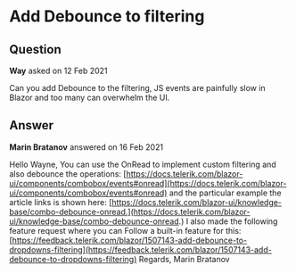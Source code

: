 # Add Debounce to filtering

## Question

**Way** asked on 12 Feb 2021

Can you add Debounce to the filtering, JS events are painfully slow in Blazor and too many can overwhelm the UI.

## Answer

**Marin Bratanov** answered on 16 Feb 2021

Hello Wayne, You can use the OnRead to implement custom filtering and also debounce the operations: [https://docs.telerik.com/blazor-ui/components/combobox/events#onread](https://docs.telerik.com/blazor-ui/components/combobox/events#onread) and the particular example the article links is shown here: [https://docs.telerik.com/blazor-ui/knowledge-base/combo-debounce-onread.](https://docs.telerik.com/blazor-ui/knowledge-base/combo-debounce-onread.) I also made the following feature request where you can Follow a built-in feature for this: [https://feedback.telerik.com/blazor/1507143-add-debounce-to-dropdowns-filtering](https://feedback.telerik.com/blazor/1507143-add-debounce-to-dropdowns-filtering) Regards, Marin Bratanov
